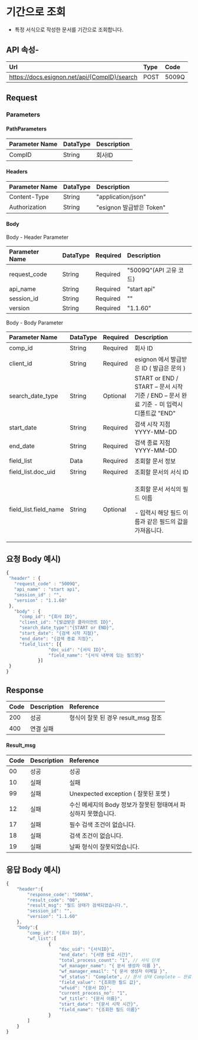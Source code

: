 # 기간으로 조회

* 특정 서식으로 작성한 문서를 기간으로 조회합니다.

## API 속성-

| Url | Type | **Code** |
| :--- | :--- | :--- |
| https://docs.esignon.net/api/{CompID}/search | POST | 5009Q |

## Request

### Parameters

#### PathParameters

| **Parameter Name** | DataType | **Description** |
| :--- | :--- | :--- |
| CompID | String | 회사ID |

####  Headers

| **Parameter Name**                         | DataType | **Description** |
| :--- | :--- | :--- |
| Content-Type | String | "application/json" |
| Authorization | String | "esignon 발급받은 Token" |

####   Body 

  Body - Header Parameter

| **Parameter Name**                         | DataType | Required | **Description** |
| :--- | :--- | :--- | :--- |
| request\_code | String | Required | "5009Q"\(API 고유 코드\) |
| api\_name | String | Required | "start api" |
| session\_id | String | Required | "" |
| version | String | Required | "1.1.60" |

  Body - Body Parameter

<table>
  <thead>
    <tr>
      <th style="text-align:left"><b>Parameter Name</b>
      </th>
      <th style="text-align:left">DataType</th>
      <th style="text-align:left">Required</th>
      <th style="text-align:left"><b>Description</b>
      </th>
    </tr>
  </thead>
  <tbody>
    <tr>
      <td style="text-align:left">comp_id</td>
      <td style="text-align:left">String</td>
      <td style="text-align:left">Required</td>
      <td style="text-align:left">&#xD68C;&#xC0AC; ID</td>
    </tr>
    <tr>
      <td style="text-align:left">client_id</td>
      <td style="text-align:left">String</td>
      <td style="text-align:left">Required</td>
      <td style="text-align:left">esignon &#xC5D0;&#xC11C; &#xBC1C;&#xAE09;&#xBC1B;&#xC740; ID ( &#xBC1C;&#xAE09;&#xC740;
        &#xBB38;&#xC758; )</td>
    </tr>
    <tr>
      <td style="text-align:left">search_date_type</td>
      <td style="text-align:left">String</td>
      <td style="text-align:left">Optional</td>
      <td style="text-align:left">START or END / START &#x2013; &#xBB38;&#xC11C; &#xC2DC;&#xC791; &#xAE30;&#xC900;
        / END &#x2013; &#xBB38;&#xC11C; &#xC644;&#xB8CC; &#xAE30;&#xC900; - &#xBBF8;
        &#xC785;&#xB825;&#xC2DC; &#xB514;&#xD3F4;&#xD2B8;&#xAC12; &quot;END&quot;</td>
    </tr>
    <tr>
      <td style="text-align:left">start_date</td>
      <td style="text-align:left">String</td>
      <td style="text-align:left">Required</td>
      <td style="text-align:left">&#xAC80;&#xC0C9; &#xC2DC;&#xC791; &#xC9C0;&#xC810; YYYY-MM-DD</td>
    </tr>
    <tr>
      <td style="text-align:left">end_date</td>
      <td style="text-align:left">String</td>
      <td style="text-align:left">Required</td>
      <td style="text-align:left">&#xAC80;&#xC0C9; &#xC885;&#xB8CC; &#xC9C0;&#xC810; YYYY-MM-DD</td>
    </tr>
    <tr>
      <td style="text-align:left">field_list</td>
      <td style="text-align:left">Data</td>
      <td style="text-align:left">Required</td>
      <td style="text-align:left">&#xC870;&#xD68C;&#xD560; &#xBB38;&#xC11C; &#xC815;&#xBCF4;</td>
    </tr>
    <tr>
      <td style="text-align:left">field_list.doc_uid</td>
      <td style="text-align:left">String</td>
      <td style="text-align:left">Required</td>
      <td style="text-align:left">&#xC870;&#xD68C;&#xD560; &#xBB38;&#xC11C;&#xC758; &#xC11C;&#xC2DD; ID</td>
    </tr>
    <tr>
      <td style="text-align:left">field_list.field_name</td>
      <td style="text-align:left">String</td>
      <td style="text-align:left">Optional</td>
      <td style="text-align:left">
        <p>&#xC870;&#xD68C;&#xD560; &#xBB38;&#xC11C; &#xC11C;&#xC2DD;&#xC758; &#xD544;&#xB4DC;
          &#xC774;&#xB984;</p>
        <p>- &#xC785;&#xB825;&#xC2DC; &#xD574;&#xB2F9; &#xD544;&#xB4DC; &#xC774;&#xB984;&#xACFC;
          &#xAC19;&#xC740; &#xD544;&#xB4DC;&#xC758; &#xAC12;&#xC744; &#xAC00;&#xC838;&#xC635;&#xB2C8;&#xB2E4;.</p>
      </td>
    </tr>
  </tbody>
</table>

## 요청 Body 예시\)

```javascript
{
 "header" : {
   "request_code" : "5009Q",
   "api_name" : "start api",
   "session_id" : "",
   "version" : "1.1.60"
 },
   "body" : {
     "comp_id": "{회사 ID}",
     "client_id": "{발급받은 클라이언트 ID}",
     "search_date_type":"{START or END}",
     "start_date": "{검색 시작 지점}",
     "end_date": "{검색 종료 지점}",
     "field_list": [{
  				"doc_uid": "{서식 ID}",
  				"field_name": "{서식 내부에 있는 필드명}"
  			}]
 }
}
```

## Response

| Code | **Description** | **Reference** |
| :--- | :--- | :--- |
| 200 | 성공 | 형식이 잘못 된 경우 result\_msg 참조 |
| 400 | 연결 실패  |  |

#### Result\_msg

| Code | **Description** | **Reference** |
| :--- | :--- | :--- |
| 00 | 성공 | 성공 |
| 10 | 실패 | 실패 |
| 99 | 실패 | Unexpected exception \( 잘못된 포맷 \) |
| 12 | 실패 | 수신 메세지의 Body 정보가 잘못된 형태여서 파싱하지 못했습니다. |
| 17 | 실패 | 필수 검색 조건이 없습니다. |
| 18 | 실패 | 검색 조건이 없습니다. |
| 19 | 실패 | 날짜 형식이 잘못되었습니다. |

## 응답 Body 예시\)

```javascript
{
	"header":{
		"response_code": "5009A",
		"result_code": "00",
		"result_msg": "필드 상태가 검색되었습니다.",
		"session_id": "",
		"version": "1.1.60"
	},
	"body":{
		"comp_id": "{회사 ID}",
		"wf_list":[
				{
					"doc_uid": "{서식ID}",
					"end_date": "{서명 완료 시간}",
					"total_process_count": "1", // 서식 단계
					"wf_manager_name": "{ 문서 생성자 이름 }",
					"wf_manager_email": "{ 문서 생성자 이메일 }",
					"wf_status": "Complete", // 문서 상태 Complete – 완료, Playing – 진행중
					"field_value": "{조회한 필드 값}",
					"wfuid": "{문서 ID}",
					"current_process_no": "1",
					"wf_title": "{문서 이름}",
					"start_date": "{문서 시작 시간}",
					"field_name": "{조회한 필드 이름}"
				}
		]
	}
}
```

